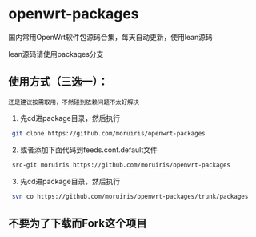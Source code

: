 # openwrt-packages
国内常用OpenWrt软件包源码合集，每天自动更新，使用lean源码

lean源码请使用packages分支


## 使用方式（三选一）：
`还是建议按需取用，不然碰到依赖问题不太好解决`
1. 先cd进package目录，然后执行
```bash
 git clone https://github.com/moruiris/openwrt-packages
```
2. 或者添加下面代码到feeds.conf.default文件
```bash
 src-git moruiris https://github.com/moruiris/openwrt-packages
```
3. 先cd进package目录，然后执行
```bash
 svn co https://github.com/moruiris/openwrt-packages/trunk/packages
```

## 不要为了下载而Fork这个项目




